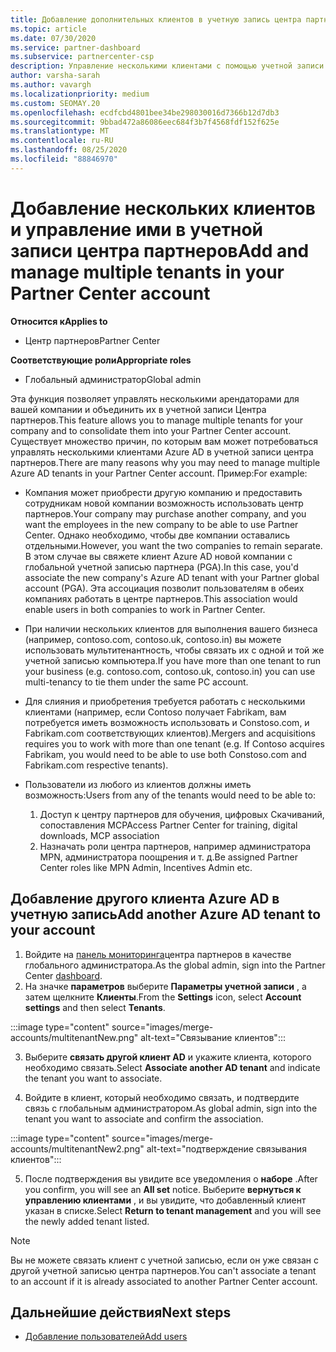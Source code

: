 ```yaml
---
title: Добавление дополнительных клиентов в учетную запись центра партнеров
ms.topic: article
ms.date: 07/30/2020
ms.service: partner-dashboard
ms.subservice: partnercenter-csp
description: Управление несколькими клиентами с помощью учетной записи центра партнеров
author: varsha-sarah
ms.author: vavargh
ms.localizationpriority: medium
ms.custom: SEOMAY.20
ms.openlocfilehash: ecdfcbd4801bee34be298030016d7366b12d7db3
ms.sourcegitcommit: 9bbad472a86086eec684f3b7f4568fdf152f625e
ms.translationtype: MT
ms.contentlocale: ru-RU
ms.lasthandoff: 08/25/2020
ms.locfileid: "88846970"
---
```

# <a name="add-and-manage-multiple-tenants-in-your-partner-center-account"></a><span data-ttu-id="4e468-103">Добавление нескольких клиентов и управление ими в учетной записи центра партнеров</span><span class="sxs-lookup"><span data-stu-id="4e468-103">Add and manage multiple tenants in your Partner Center account</span></span>

<span data-ttu-id="4e468-104">**Относится к**</span><span class="sxs-lookup"><span data-stu-id="4e468-104">**Applies to**</span></span>

- <span data-ttu-id="4e468-105">Центр партнеров</span><span class="sxs-lookup"><span data-stu-id="4e468-105">Partner Center</span></span>

<span data-ttu-id="4e468-106">**Соответствующие роли**</span><span class="sxs-lookup"><span data-stu-id="4e468-106">**Appropriate roles**</span></span>

- <span data-ttu-id="4e468-107">Глобальный администратор</span><span class="sxs-lookup"><span data-stu-id="4e468-107">Global admin</span></span>

<span data-ttu-id="4e468-108">Эта функция позволяет управлять несколькими арендаторами для вашей компании и объединить их в учетной записи Центра партнеров.</span><span class="sxs-lookup"><span data-stu-id="4e468-108">This feature allows you to manage multiple tenants for your company and to consolidate them into your Partner Center account.</span></span> <span data-ttu-id="4e468-109">Существует множество причин, по которым вам может потребоваться управлять несколькими клиентами Azure AD в учетной записи центра партнеров.</span><span class="sxs-lookup"><span data-stu-id="4e468-109">There are many reasons why you may need to manage multiple Azure AD tenants in your Partner Center account.</span></span> <span data-ttu-id="4e468-110">Пример:</span><span class="sxs-lookup"><span data-stu-id="4e468-110">For example:</span></span>

- <span data-ttu-id="4e468-111">Компания может приобрести другую компанию и предоставить сотрудникам новой компании возможность использовать центр партнеров.</span><span class="sxs-lookup"><span data-stu-id="4e468-111">Your company may purchase another company, and you want the employees in the new company to be able to use Partner Center.</span></span> <span data-ttu-id="4e468-112">Однако необходимо, чтобы две компании оставались отдельными.</span><span class="sxs-lookup"><span data-stu-id="4e468-112">However, you want the two companies to remain separate.</span></span> <span data-ttu-id="4e468-113">В этом случае вы свяжете клиент Azure AD новой компании с глобальной учетной записью партнера (PGA).</span><span class="sxs-lookup"><span data-stu-id="4e468-113">In this case, you'd associate the new company's Azure AD tenant with your Partner global account (PGA).</span></span> <span data-ttu-id="4e468-114">Эта ассоциация позволит пользователям в обеих компаниях работать в центре партнеров.</span><span class="sxs-lookup"><span data-stu-id="4e468-114">This association would enable users in both companies to work in Partner Center.</span></span>

- <span data-ttu-id="4e468-115">При наличии нескольких клиентов для выполнения вашего бизнеса (например, contoso.com, contoso.uk, contoso.in) вы можете использовать мультитенантность, чтобы связать их с одной и той же учетной записью компьютера.</span><span class="sxs-lookup"><span data-stu-id="4e468-115">If you have more than one tenant to run your business (e.g. contoso.com, contoso.uk, contoso.in) you can use multi-tenancy to tie them under the same PC account.</span></span>

- <span data-ttu-id="4e468-116">Для слияния и приобретения требуется работать с несколькими клиентами (например, если Contoso получает Fabrikam, вам потребуется иметь возможность использовать и Constoso.com, и Fabrikam.com соответствующих клиентов).</span><span class="sxs-lookup"><span data-stu-id="4e468-116">Mergers and acquisitions requires you to work with more than one tenant (e.g. If Contoso acquires Fabrikam, you would need to be able to use both Constoso.com and Fabrikam.com respective tenants).</span></span>

- <span data-ttu-id="4e468-117">Пользователи из любого из клиентов должны иметь возможность:</span><span class="sxs-lookup"><span data-stu-id="4e468-117">Users from any of the tenants would need to be able to:</span></span>
    1.  <span data-ttu-id="4e468-118">Доступ к центру партнеров для обучения, цифровых Скачиваний, сопоставления MCP</span><span class="sxs-lookup"><span data-stu-id="4e468-118">Access Partner Center for training, digital downloads, MCP association</span></span>
    2.  <span data-ttu-id="4e468-119">Назначать роли центра партнеров, например администратора MPN, администратора поощрения и т. д.</span><span class="sxs-lookup"><span data-stu-id="4e468-119">Be assigned Partner Center roles like MPN Admin, Incentives Admin etc.</span></span>


## <a name="add-another-azure-ad-tenant-to-your-account"></a><span data-ttu-id="4e468-120">Добавление другого клиента Azure AD в учетную запись</span><span class="sxs-lookup"><span data-stu-id="4e468-120">Add another Azure AD tenant to your account</span></span>

1. <span data-ttu-id="4e468-121">Войдите на [панель мониторинга](https://partner.microsoft.com/dashboard)центра партнеров в качестве глобального администратора.</span><span class="sxs-lookup"><span data-stu-id="4e468-121">As the global admin, sign into the Partner Center [dashboard](https://partner.microsoft.com/dashboard).</span></span>
1. <span data-ttu-id="4e468-122">На значке **параметров** выберите **Параметры учетной записи** , а затем щелкните **Клиенты**.</span><span class="sxs-lookup"><span data-stu-id="4e468-122">From the **Settings** icon, select **Account settings** and then select **Tenants**.</span></span>
 
:::image type="content" source="images/merge-accounts/multitenantNew.png" alt-text="Связывание клиентов"::: 

3. <span data-ttu-id="4e468-124">Выберите **связать другой клиент AD** и укажите клиента, которого необходимо связать.</span><span class="sxs-lookup"><span data-stu-id="4e468-124">Select **Associate another AD tenant** and indicate the tenant you want to associate.</span></span>

1. <span data-ttu-id="4e468-125">Войдите в клиент, который необходимо связать, и подтвердите связь с глобальным администратором.</span><span class="sxs-lookup"><span data-stu-id="4e468-125">As global admin, sign into the tenant you want to associate and confirm the association.</span></span> 

:::image type="content" source="images/merge-accounts/multitenantNew2.png" alt-text="подтверждение связывания клиентов"::: 

5. <span data-ttu-id="4e468-127">После подтверждения вы увидите все уведомления о **наборе** .</span><span class="sxs-lookup"><span data-stu-id="4e468-127">After you confirm, you will see an **All set** notice.</span></span>  <span data-ttu-id="4e468-128">Выберите **вернуться к управлению клиентами** , и вы увидите, что добавленный клиент указан в списке.</span><span class="sxs-lookup"><span data-stu-id="4e468-128">Select **Return to tenant management** and you will see the newly added tenant listed.</span></span> 
 

>[!NOTE]
><span data-ttu-id="4e468-129">Вы не можете связать клиент с учетной записью, если он уже связан с другой учетной записью центра партнеров.</span><span class="sxs-lookup"><span data-stu-id="4e468-129">You can't associate a tenant to an account if it is already associated to another Partner Center account.</span></span>

 
## <a name="next-steps"></a><span data-ttu-id="4e468-130">Дальнейшие действия</span><span class="sxs-lookup"><span data-stu-id="4e468-130">Next steps</span></span>

- [<span data-ttu-id="4e468-131">Добавление пользователей</span><span class="sxs-lookup"><span data-stu-id="4e468-131">Add users</span></span>](create-user-accounts-and-set-permissions.md)
